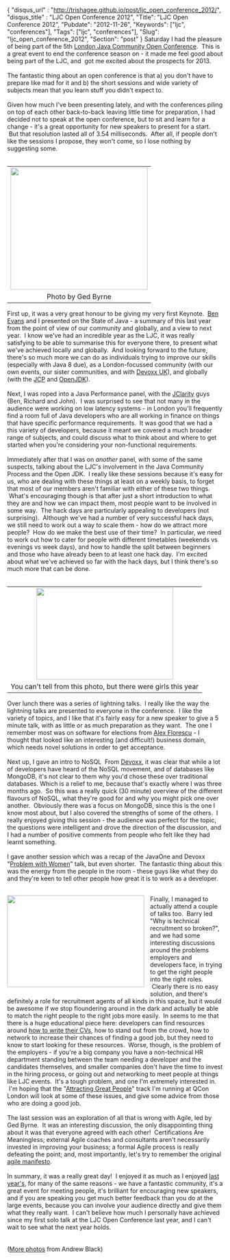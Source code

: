 {
 "disqus_url" : "http://trishagee.github.io/post/ljc_open_conference_2012/",
 "disqus_title" : "LJC Open Conference 2012",
 "Title": "LJC Open Conference 2012",
 "Pubdate": "2012-11-26",
 "Keywords": ["ljc", "conferences"],
 "Tags": ["ljc", "conferences"],
 "Slug": "ljc_open_conference_2012",
 "Section": "post"
}
Saturday I had the pleasure of being part of the 5th <a href="http://www.meetup.com/Londonjavacommunity/events/89353112/">London Java Community Open Conference</a>. &nbsp;This is a great event to end the conference season on - it made me feel good about being part of the LJC, and &nbsp;got me excited about the prospects for 2013.<br /><br />The fantastic thing about an open conference is that a) you don't have to prepare like mad for it and b) the short sessions and wide variety of subjects mean that you learn stuff you didn't expect to.<br /><br />Given how much I've been presenting lately, and with the conferences piling on top of each other back-to-back leaving little time for preparation, I had decided not to speak at the open conference, but to sit and learn for a change - it's a great opportunity for new speakers to present for a start. &nbsp;But that resolution lasted all of 3.54 milliseconds. &nbsp;After all, if people don't like the sessions I propose, they won't come, so I lose nothing by suggesting some.<br /><br /><table cellpadding="0" cellspacing="0" class="tr-caption-container" style="float: left; margin-right: 1em; text-align: left;"><tbody><tr><td style="text-align: center;"><a href="http://2.bp.blogspot.com/-KsBmTFUz6Q8/ULNWmfp96wI/AAAAAAAALVY/LCj0GtWn5iA/s1600/highres_182314542.jpeg" imageanchor="1" style="clear: left; margin-bottom: 1em; margin-left: auto; margin-right: auto;"><img border="0" height="285" src="http://2.bp.blogspot.com/-KsBmTFUz6Q8/ULNWmfp96wI/AAAAAAAALVY/LCj0GtWn5iA/s320/highres_182314542.jpeg" width="320" /></a></td></tr><tr><td class="tr-caption" style="text-align: center;">Photo by Ged Byrne</td></tr></tbody></table>First up, it was a very great honour to be giving my very first Keynote. &nbsp;<a href="https://twitter.com/kittylyst">Ben Evans</a> and I presented on the State of Java - a summary of this last year from the point of view of our community and globally, and a view to next year. &nbsp;I know we've had an incredible year as the LJC, it was really satisfying to be able to summarise this for everyone there, to present what we've achieved locally and globally. &nbsp;And looking forward to the future, there's so much more we can do as individuals trying to improve our skills (especially with Java 8 due), as a London-focussed community (with our own events, our sister communities, and with <a href="http://www.devoxx.com/display/UK13/Home">Devoxx UK</a>), and globally (with the <a href="http://jcp.org/en/home/index">JCP</a> and <a href="http://openjdk.java.net/">OpenJDK</a>).<br /><br />Next, I was roped into a Java Performance panel, with the <a href="http://www.jclarity.com/">JClarity</a> guys (Ben, Richard and John). &nbsp;I was surprised to see that not many in the audience were working on low latency systems - in London you'll frequently find a room full of Java developers who are all working in finance on things that have specific performance requirements. &nbsp;It was good that we had a this variety of developers, because it meant we covered a much broader range of subjects, and could discuss what to think about and where to get started when you're considering your non-functional requirements. <br /><br />Immediately after that I was on <i>another</i> panel, with some of the same suspects, talking about the LJC's involvement in the Java Community Process and the Open JDK. &nbsp;I really like these sessions because it's easy for us, who are dealing with these things at least on a weekly basis, to forget that most of our members aren't familiar with either of these two things. &nbsp;What's encouraging though is that after just a short introduction to what they are and how we can impact them, most people want to be involved in some way. &nbsp;The hack days are particularly appealing to developers (not surprising). &nbsp;Although we've had a number of very successful hack days, we still need to work out a way to scale them - how do we attract more people? &nbsp;How do we make the best use of their time? &nbsp;In particular, we need to work out how to cater for people with different timetables (weekends vs evenings vs week days), and how to handle the split between beginners and those who have already been to at least one hack day. &nbsp;I'm excited about what we've achieved so far with the hack days, but I think there's so much more that can be done.<br /><br /><table cellpadding="0" cellspacing="0" class="tr-caption-container" style="float: right; margin-left: 1em; text-align: right;"><tbody><tr><td style="text-align: center;"><a href="http://4.bp.blogspot.com/-I3N9vqPNKi4/ULNhpWcXKkI/AAAAAAAALVs/h3s24OgDDzY/s1600/2012-11-24+15.22.04.jpg" imageanchor="1" style="clear: right; margin-bottom: 1em; margin-left: auto; margin-right: auto;"><img border="0" height="214" src="http://4.bp.blogspot.com/-I3N9vqPNKi4/ULNhpWcXKkI/AAAAAAAALVs/h3s24OgDDzY/s320/2012-11-24+15.22.04.jpg" width="320" /></a></td></tr><tr><td class="tr-caption" style="text-align: center;">You can't tell from this photo, but there were girls this year</td></tr></tbody></table>Over lunch there was a series of lightning talks. &nbsp;I really like the way the lightning talks are presented to everyone in the conference. &nbsp;I like the variety of topics, and I like that it's fairly easy for a new speaker to give a 5 minute talk, with as little or as much preparation as they want. &nbsp;The one I remember most was on software for elections from <a href="https://twitter.com/flor3scu">Alex Florescu</a>&nbsp;- I thought that looked like an interesting (and difficult!) business domain, which needs novel solutions in order to get acceptance.<br /><br />Next up, I gave an intro to NoSQL &nbsp;From <a href="http://mechanitis.blogspot.co.uk/2012/11/devoxx-2012_22.html">Devoxx</a>, it was clear that while a lot of developers have heard of the NoSQL movement, and of databases like MongoDB, it's not clear to them why you'd chose these over traditional databases. Which is a relief to me, because that's exactly where I was three months ago. &nbsp;So this was a really quick (30 minute) overview of the different flavours of NoSQL, what they're good for and why you might pick one over another. &nbsp;Obviously there was a focus on MongoDB, since this is the one I know most about, but I also covered the strengths of some of the others. &nbsp;I really enjoyed giving this session - the audience was perfect for the topic, the questions were intelligent and drove the direction of the discussion, and I had a number of positive comments from people who felt like they had learnt something.<br /><br />I gave another session which was a recap of the JavaOne and Devoxx "<a href="http://mechanitis.blogspot.co.uk/2012/10/javaone-problem-with-women-technical.html">Problem with Women</a>" talk, but even shorter. &nbsp;The fantastic thing about this was the energy from the people in the room - these guys like what they do and they're keen to tell other people how great it is to work as a developer.<br /><br /><div class="separator" style="clear: both; text-align: center;"><a href="http://2.bp.blogspot.com/-TlnmMCGMwU8/ULNwvqNx6fI/AAAAAAAALWE/2R3nLfmcLzg/s1600/2012-11-24+13.06.00.jpg" imageanchor="1" style="clear: left; float: left; margin-bottom: 1em; margin-right: 1em;"><img border="0" height="214" src="http://2.bp.blogspot.com/-TlnmMCGMwU8/ULNwvqNx6fI/AAAAAAAALWE/2R3nLfmcLzg/s320/2012-11-24+13.06.00.jpg" width="320" /></a></div>Finally, I managed to actually attend a couple of talks too. &nbsp;Barry led "Why is technical recruitment so broken?", and we had some interesting discussions around the problems employers and developers face, in trying to get the right people into the right roles. &nbsp;Clearly there is no easy solution, and there's definitely a role for recruitment agents of all kinds in this space, but it would be awesome if we stop floundering around in the dark and actually be able to match the right people to the right jobs more easily. &nbsp;In seems to me that there is a huge educational piece here: developers can find resources around <a href="http://mechanitis.blogspot.co.uk/2011/12/how-to-make-your-cv-not-suck.html">how to write their CVs</a>, how to stand out from the crowd, how to network to increase their chances of finding a good job, but they need to know to start looking for these resources. &nbsp;Worse, though, is the problem of the employers - if you're a big company you have a non-technical HR department standing between the team needing a developer and the candidates themselves, and smaller companies don't have the time to invest in the hiring process, or going out and networking to meet people at things like LJC events. &nbsp;It's a tough problem, and one I'm extremely interested in. &nbsp;I'm hoping that the "<a href="http://qconlondon.com/london-2013/tracks/show_track.jsp?trackOID=766">Attracting Great People</a>" track I'm running at QCon London will look at some of these issues, and give some advice from those who are doing a good job.<br /><br />The last session was an exploration of all that is wrong with Agile, led by Ged Byrne. &nbsp;It was an interesting discussion, the only disappointing thing about it was that everyone agreed with each other! &nbsp;Certifications Are Meaningless; external Agile coaches and consultants aren't necessarily invested in improving your business; a formal Agile process is really defeating the point; and, most importantly, let's try to remember the original <a href="http://agilemanifesto.org/">agile manifesto</a>. <br /><br />In summary, it was a really great day! &nbsp;I enjoyed it as much as I enjoyed <a href="http://mechanitis.blogspot.co.uk/2011/11/london-java-community-open-conference.html">last year's</a>, for many of the same reasons - we have a fantastic community, it's a great event for meeting people, it's brilliant for encouraging new speakers, and if you are speaking you get much better feedback than you do at the large events, because you can involve your audience directly and give them what they really want. &nbsp;I can't believe how much I personally have achieved since my first solo talk at the LJC Open Conference last year, and I can't wait to see what the next year holds.<br /><br /><br />(<a href="http://www.flickr.com/photos/andrewblack/sets/72157632093043391/">More photos</a> from Andrew Black)
